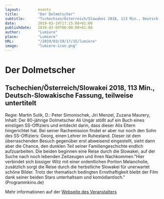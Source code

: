 ```yaml
---
layout:        events
title:         "Der Dolmetscher"
subtitle:      "Tschechien/Österreich/Slowakei 2018, 113 Min., Deutsch-Slowakische Fassung, teilweise untertitelt"
date:          2019-03-19T17:15:00+01:00
publishdate:   2019-03-09T00:00:00+01:00
author:        "Lumiere"
place:         "Lumiere"
URL:           "/2019/03/19/17/15/lumiere"
image:         "lumiere-icon.png"
---
```


Der Dolmetscher
===========

Tschechien/Österreich/Slowakei 2018, 113 Min., Deutsch-Slowakische Fassung, teilweise untertitelt
-----------

Regie: Martin Sulik, D.: Peter Simonischek, Jiri Menzel, Zuzana Maurery, Inhalt: Der 80-jährige Dolmetscher Ali Ungár stößt auf ein Buch eines einstigen SS-Offiziers und entdeckt darin, dass dieser Alis Eltern hingerichtet hat. Bei seiner Rachemission findet er aber nur noch den Sohn des SS-Offiziers: Georg, einen Lehrer im Ruhestand. Dieser ist dem überraschenden Besuch gegenüber erst abweisend eingestellt, sieht dann aber die Chance, den dunklen Teil seiner Familiengeschichte endlich aufzuarbeiten. Die beiden beginnen eine Reise durch die Slowakei, auf der Suche nach noch lebenden Zeitzeugen und ihren Nachkommen."Hier verbindet sich bissiger Witz mit einer ordentlichen Portion Melancholie, zusätzlich sorgt die Reise durch die herbstliche Slowakei für unerwartet schöne Bilder. Trotz der thematisch bedingten Ernsthaftigkeit bleibt der Film dank seiner beiden Stars unterhaltsam und komödiantisch." (Programmkino.de)

Mehr informationen auf der [Webseite des Veranstalters](http://www.lumiere.de/19/03/dolmetscher.htm)
